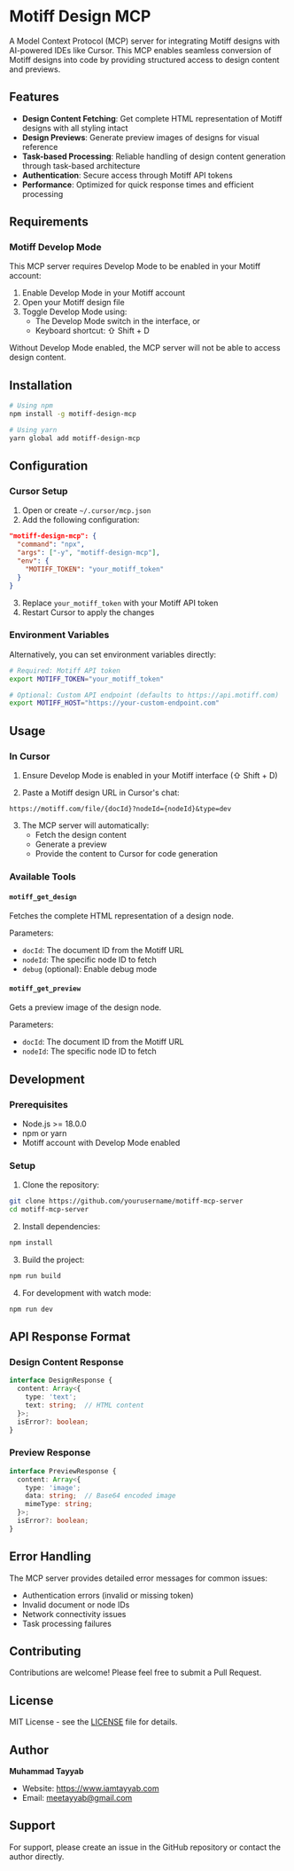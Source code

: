 # Motiff Design MCP

A Model Context Protocol (MCP) server for integrating Motiff designs with AI-powered IDEs like Cursor. This MCP enables seamless conversion of Motiff designs into code by providing structured access to design content and previews.

## Features

- **Design Content Fetching**: Get complete HTML representation of Motiff designs with all styling intact
- **Design Previews**: Generate preview images of designs for visual reference
- **Task-based Processing**: Reliable handling of design content generation through task-based architecture
- **Authentication**: Secure access through Motiff API tokens
- **Performance**: Optimized for quick response times and efficient processing

## Requirements

### Motiff Develop Mode

This MCP server requires Develop Mode to be enabled in your Motiff account:

1. Enable Develop Mode in your Motiff account
2. Open your Motiff design file
3. Toggle Develop Mode using:
   - The Develop Mode switch in the interface, or
   - Keyboard shortcut: ⇧ Shift + D

Without Develop Mode enabled, the MCP server will not be able to access design content.

## Installation

```bash
# Using npm
npm install -g motiff-design-mcp

# Using yarn
yarn global add motiff-design-mcp
```

## Configuration

### Cursor Setup

1. Open or create `~/.cursor/mcp.json`
2. Add the following configuration:
```json
"motiff-design-mcp": {
  "command": "npx",
  "args": ["-y", "motiff-design-mcp"],
  "env": {
    "MOTIFF_TOKEN": "your_motiff_token"
  }
}
```
3. Replace `your_motiff_token` with your Motiff API token
4. Restart Cursor to apply the changes

### Environment Variables

Alternatively, you can set environment variables directly:

```bash
# Required: Motiff API token
export MOTIFF_TOKEN="your_motiff_token"

# Optional: Custom API endpoint (defaults to https://api.motiff.com)
export MOTIFF_HOST="https://your-custom-endpoint.com"
```

## Usage

### In Cursor

1. Ensure Develop Mode is enabled in your Motiff interface (⇧ Shift + D)

2. Paste a Motiff design URL in Cursor's chat:
```
https://motiff.com/file/{docId}?nodeId={nodeId}&type=dev
```

3. The MCP server will automatically:
   - Fetch the design content
   - Generate a preview
   - Provide the content to Cursor for code generation

### Available Tools

#### `motiff_get_design`
Fetches the complete HTML representation of a design node.

Parameters:
- `docId`: The document ID from the Motiff URL
- `nodeId`: The specific node ID to fetch
- `debug` (optional): Enable debug mode

#### `motiff_get_preview`
Gets a preview image of the design node.

Parameters:
- `docId`: The document ID from the Motiff URL
- `nodeId`: The specific node ID to fetch

## Development

### Prerequisites

- Node.js >= 18.0.0
- npm or yarn
- Motiff account with Develop Mode enabled

### Setup

1. Clone the repository:
```bash
git clone https://github.com/yourusername/motiff-mcp-server
cd motiff-mcp-server
```

2. Install dependencies:
```bash
npm install
```

3. Build the project:
```bash
npm run build
```

4. For development with watch mode:
```bash
npm run dev
```

## API Response Format

### Design Content Response
```typescript
interface DesignResponse {
  content: Array<{
    type: 'text';
    text: string;  // HTML content
  }>;
  isError?: boolean;
}
```

### Preview Response
```typescript
interface PreviewResponse {
  content: Array<{
    type: 'image';
    data: string;  // Base64 encoded image
    mimeType: string;
  }>;
  isError?: boolean;
}
```

## Error Handling

The MCP server provides detailed error messages for common issues:

- Authentication errors (invalid or missing token)
- Invalid document or node IDs
- Network connectivity issues
- Task processing failures

## Contributing

Contributions are welcome! Please feel free to submit a Pull Request.

## License

MIT License - see the [LICENSE](LICENSE) file for details.

## Author

**Muhammad Tayyab**
- Website: https://www.iamtayyab.com
- Email: meetayyab@gmail.com

## Support

For support, please create an issue in the GitHub repository or contact the author directly. 